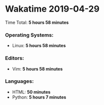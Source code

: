 # Wakatime 2019-04-29

Time Total: **5 hours 58 minutes**

### Operating Systems:
- Linux: **5 hours 58 minutes** 

### Editors:
- Vim: **5 hours 58 minutes** 

### Languages:
- HTML: **50 minutes** 
- Python: **5 hours 7 minutes** 

